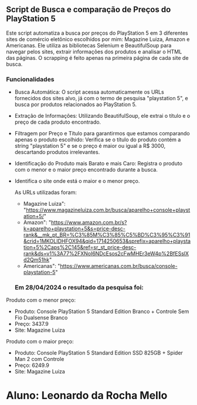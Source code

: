 ## Script de Busca e comparação de Preços do PlayStation 5

Este script automatiza a busca por preços do PlayStation 5 em 3 diferentes sites de comércio eletônico escolhidos por mim:
Magazine Luiza, Amazon e Americanas. 
Ele utiliza as bibliotecas Selenium e BeautifulSoup para navegar pelos sites, extrair informações dos produtos e analisar o HTML das páginas.
O scrapping é feito apenas na primeira página de cada site de busca.

### Funcionalidades
- Busca Automática: O script acessa automaticamente os URLs fornecidos dos sites alvo, já com o termo de pesquisa "playstation 5", e busca por produtos relacionados ao PlayStation 5.
- Extração de Informações: Utilizando BeautifulSoup, ele extrai o título e o preço de cada produto encontrado.
- Filtragem por Preço e Título para garantirmos que estamos comparando apenas o produto escolhido: Verifica se o título do produto contém a string "playstation 5" e se o preço é maior ou igual a R$ 3000, descartando produtos irrelevantes.
- Identificação do Produto mais Barato e mais Caro: Registra o produto com o menor e o maior preço encontrado durante a busca.
- Identifica o site onde está o maior e o menor preço.

  As URLs utilizadas foram:

  - Magazine Luiza": "https://www.magazineluiza.com.br/busca/aparelho+console+playstation+5/"
  - Amazon": "https://www.amazon.com.br/s?k=aparelho+playstation+5&s=price-desc-rank&__mk_pt_BR=%C3%85M%C3%85%C5%BD%C3%95%C3%91&crid=1MKOLIDHFOX94&qid=1714250653&sprefix=aparelho+playstation+5%2Caps%2C145&ref=sr_st_price-desc-rank&ds=v1%3A77%2FXNoI6NDcEsos2cFwMHEr3eW4p%2BfESslXd2Qm51hk"
  - Americanas": "https://www.americanas.com.br/busca/console-playstation-5"
 
  ### Em 28/04/2024 o resultado da pesquisa foi:


Produto com o menor preço:
- Produto: Console PlayStation 5 Standard Edition Branco + Controle Sem Fio Dualsense Branco
- Preço: 3437.9
- Site: Magazine Luiza

Produto com o maior preço:
- Produto: Console PlayStation 5 Standard Edition SSD 825GB + Spider Man 2 com Controle
- Preço: 6249.9
- Site: Magazine Luiza


# Aluno: Leonardo da Rocha Mello
